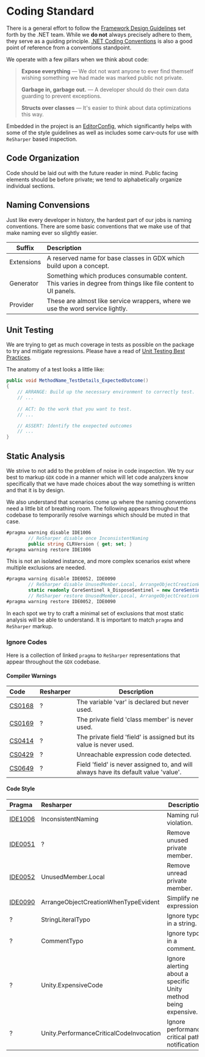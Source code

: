 # Coding Standard

There is a general effort to follow the [Framework Design Guidelines](https://docs.microsoft.com/en-us/dotnet/standard/design-guidelines/) set forth by the .NET team. While we **do not** always precisely adhere to them, they serve as a guiding principle. [.NET Coding Conventions](https://docs.microsoft.com/en-us/dotnet/csharp/programming-guide/inside-a-program/coding-conventions) is also a good point of reference from a conventions standpoint.

We operate with a few pillars when we think about code:

> **Expose everything** — We dot not want anyone to ever find themself wishing something we had made was marked public not private.
>
> **Garbage in, garbage out.** — A developer should do their own data guarding to prevent exceptions.
>
> **Structs over classes** — It's easier to think about data optimizations this way.

Embedded in the project is an [EditorConfig](https://editorconfig.org/), which significantly helps with some of the style guidelines as well as includes some carv-outs for use with `ReSharper` based inspection.

## Code Organization

Code should be laid out with the future reader in mind. Public facing elements should be before private; we tend to alphabetically organize individual sections.

## Naming Convensions

Just like every developer in history, the hardest part of our jobs is naming conventions. There are some basic conventions that we make use of that make naming ever so slightly easier.

Suffix | Description
--- | :--
Extensions | A reserved name for base classes in GDX which build upon a concept.
Generator | Something which produces consumable content. This varies in degree from things like file content to UI panels.
Provider | These are almost like service wrappers, where we use the word service lightly.

## Unit Testing

We are trying to get as much coverage in tests as possible on the package to try and mitigate regressions. Please have a read of [Unit Testing Best Practices](https://docs.microsoft.com/en-us/dotnet/core/testing/unit-testing-best-practices).

The anatomy of a test looks a little like:

```csharp
public void MethodName_TestDetails_ExpectedOutcome()
{
    // ARRANGE: Build up the necessary environment to correctly test.
    // ...
    
    // ACT: Do the work that you want to test.
    // ...

    // ASSERT: Identify the exepected outcomes
    // ...
}
````

## Static Analysis

We strive to not add to the problem of noise in code inspection. We try our best to markup `GDX` code in a manner which will let code analyzers know specifically that we have made choices about the way something is written and that it is by design.

We also understand that scenarios come up where the naming conventions need a little bit of breathing room. The following appears throughout the codebase to temporarily resolve warnings which should be muted in that case.

````csharp
#pragma warning disable IDE1006
        // ReSharper disable once InconsistentNaming
        public string CLRVersion { get; set; }
#pragma warning restore IDE1006
````

This is not an isolated instance, and more complex scenarios exist where multiple exclusions are needed.

```csharp
#pragma warning disable IDE0052, IDE0090
        // ReSharper disable UnusedMember.Local, ArrangeObjectCreationWhenTypeEvident
        static readonly CoreSentinel k_DisposeSentinel = new CoreSentinel();
        // ReSharper restore UnusedMember.Local, ArrangeObjectCreationWhenTypeEvident
#pragma warning restore IDE0052, IDE0090
```

In each spot we try to craft a minimal set of exclusions that most static analysis will be able to understand. It is important to match `pragma` and `ReSharper` markup.

### Ignore Codes

Here is a collection of linked `pragma` to `ReSharper` representations that appear throughout the `GDX` codebase.

#### Compiler Warnings

Code | Resharper | Description
:--|:--|---
[CS0168](https://docs.microsoft.com/en-us/dotnet/csharp/misc/cs0168) | ? | The variable 'var' is declared but never used.
[CS0169](https://docs.microsoft.com/en-us/dotnet/csharp/misc/cs0169) | ? |  The private field 'class member' is never used.
[CS0414](https://docs.microsoft.com/en-us/dotnet/csharp/misc/cs0414) | ? |  The private field 'field' is assigned but its value is never used.
[CS0429](https://docs.microsoft.com/en-us/dotnet/csharp/language-reference/compiler-messages/cs0429) | ? |  Unreachable expression code detected.
[CS0649](https://docs.microsoft.com/en-us/dotnet/csharp/misc/cs0649) | ? |  Field 'field' is never assigned to, and will always have its default value 'value'.

#### Code Style

Pragma | Resharper | Description|
|:--|:--|---|
[IDE1006](https://docs.microsoft.com/en-us/dotnet/fundamentals/code-analysis/style-rules/ide1006) | InconsistentNaming | Naming rule violation.
[IDE0051](https://docs.microsoft.com/en-us/dotnet/fundamentals/code-analysis/style-rules/ide0052) | ?  | Remove unused private member.
[IDE0052](https://docs.microsoft.com/en-us/dotnet/fundamentals/code-analysis/style-rules/ide0052) | UnusedMember.Local | Remove unread private member.
[IDE0090](https://docs.microsoft.com/en-us/dotnet/fundamentals/code-analysis/style-rules/ide0090) | ArrangeObjectCreationWhenTypeEvident | Simplify new expression.
? | StringLiteralTypo | Ignore typos in a string.
? | CommentTypo | Ignore typos in a comment.
? | Unity.ExpensiveCode | Ignore alerting about a specific Unity method being expensive.
? | Unity.PerformanceCriticalCodeInvocation | Ignore performance critical path notifications.


